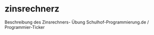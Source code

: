 # zinsrechnerz
Beschreibung des Zinsrechners- Übung Schulhof-Programmierung.de / Programmier-Ticker
